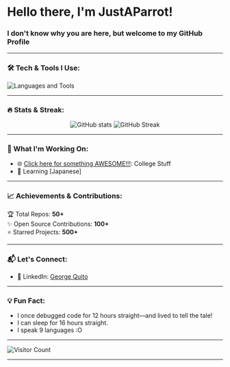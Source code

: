 # Hello there, I'm JustAParrot!  
### I don't know why you are here, but welcome to my GitHub Profile   

---

### 🛠️ Tech & Tools I Use:
![Languages and Tools](https://skillicons.dev/icons?i=js,html,css,python,java,git,sql)

---

### 🔥 Stats & Streak:
<p align="center">
  <img src="https://github-readme-stats.vercel.app/api?username=justaparrot&show_icons=true&theme=tokyonight" alt="GitHub stats" />
  <img src="https://streak-stats.demolab.com?user=justaparrot&theme=tokyonight" alt="GitHub Streak" />
</p>

---

### 🎯 What I'm Working On:
- 🌐 [Click here for something AWESOME!!!](https://www.youtube.com/watch?v=dQw4w9WgXcQ): College Stuff
- 🧠 Learning [Japanese]  

---

### 📈 Achievements & Contributions:
🏆 Total Repos: **50+**  
✨ Open Source Contributions: **100+**  
⭐ Starred Projects: **500+**

---

### 📬 Let's Connect:
- 💼 LinkedIn: [George Quito]([https://linkedin.com/in/yourname](https://www.linkedin.com/in/george-q-090a59a4/))  

---

### 💡 Fun Fact:
- I once debugged code for 12 hours straight—and lived to tell the tale!  
- I can sleep for 16 hours straight.
- I speak 9 languages :O 

---

![Visitor Count](https://komarev.com/ghpvc/?username=justaparrot&color=blue&style=flat-square)

---


